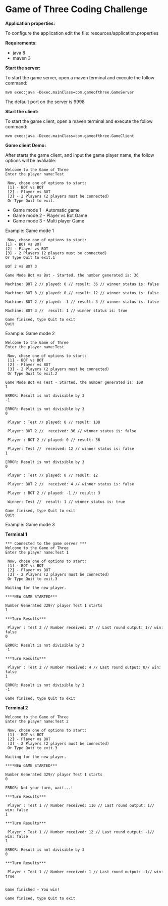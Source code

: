 # Game of Three Coding Challenge

**Application properties:**

To configure the application edit the file: resources/application.properties

**Requirements:**

- java 8 
- maven 3

**Start the server:**

To start the game server, open a maven terminal and execute the follow command:
```
mvn exec:java -Dexec.mainClass=com.gameofthree.GameServer
```
The default port on the server is 9998


**Start the client:**

To start the game client, open a maven terminal and execute the follow command:
```
mvn exec:java -Dexec.mainClass=com.gameofthree.GameClient
```

**Game client Demo:**

After starts the game client, and input the game player name, the follow options will be avaliable:
```
Welcome to the Game of Three
Enter the player name:Test

 Now, chose one of options to start:
 [1] - BOT vs BOT
 [2] - Player vs BOT
 [3] - 2 Players (2 players must be connected)
 Or Type Quit to exit.
 ``` 
 
 - Game mode 1 - Automatic game
 - Game mode 2 - Player vs Bot Game
 - Game mode 3 - Multi player Game

 Example: Game mode 1
 ```
  Now, chose one of options to start:
 [1] - BOT vs BOT
 [2] - Player vs BOT
 [3] - 2 Players (2 players must be connected)
 Or Type Quit to exit.1

BOT 2 vs BOT 3

Game Mode Bot vs Bot - Started, the number generated is: 36

 Machine: BOT 2 // played: 0 // result: 36 // winner status is: false

 Machine: BOT 3 // played: 0 // result: 12 // winner status is: false

 Machine: BOT 2 // played: -1 // result: 3 // winner status is: false

 Machine: BOT 3 //  result: 1 // winner status is: true

Game finised, type Quit to exit
Quit
```

Example: Game mode 2
```
Welcome to the Game of Three
Enter the player name:Test

 Now, chose one of options to start:
 [1] - BOT vs BOT
 [2] - Player vs BOT
 [3] - 2 Players (2 players must be connected)
 Or Type Quit to exit.2

Game Mode Bot vs Test - Started, the number generated is: 108
1

ERROR: Result is not divisible by 3
-1

ERROR: Result is not divisible by 3
0

 Player : Test // played: 0 // result: 108

 Player: BOT 2 //  received: 36 // winner status is: false

 Player : BOT 2 // played: 0 // result: 36

 Player: Test //  received: 12 // winner status is: false
1

ERROR: Result is not divisible by 3
0

 Player : Test // played: 0 // result: 12

 Player: BOT 2 //  received: 4 // winner status is: false

 Player : BOT 2 // played: -1 // result: 3

 Winner: Test //  result: 1 // winner status is: true

Game finised, type Quit to exit
Quit
```

Example: Game mode 3

**Terminal 1**

```
*** Connected to the game server ***
Welcome to the Game of Three
Enter the player name:Test 1

 Now, chose one of options to start:
 [1] - BOT vs BOT
 [2] - Player vs BOT
 [3] - 2 Players (2 players must be connected)
 Or Type Quit to exit.3

Waiting for the new player.

****NEW GAME STARTED***

Number Generated 329// player Test 1 starts
1

***Turn Results***

 Player : Test 2 // Number received: 37 // Last round output: 1// win: false
0

ERROR: Result is not divisible by 3
-1

***Turn Results***

 Player : Test 2 // Number received: 4 // Last round output: 0// win: false
1

ERROR: Result is not divisible by 3
-1

Game finised, type Quit to exit
```

**Terminal 2**
```
Welcome to the Game of Three
Enter the player name:Test 2

 Now, chose one of options to start:
 [1] - BOT vs BOT
 [2] - Player vs BOT
 [3] - 2 Players (2 players must be connected)
 Or Type Quit to exit.3

Waiting for the new player.

****NEW GAME STARTED***

Number Generated 329// player Test 1 starts
0

ERROR: Not your turn, wait...!

***Turn Results***

 Player : Test 1 // Number received: 110 // Last round output: 1// win: false
1

***Turn Results***

 Player : Test 1 // Number received: 12 // Last round output: -1// win: false
1

ERROR: Result is not divisible by 3
0

***Turn Results***

 Player : Test 1 // Number received: 1 // Last round output: -1// win: true


Game finished - You win!

Game finised, type Quit to exit

```

